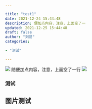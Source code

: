 ```yaml
---

title: "test1"
date: 2021-12-24 15:44:48 
description: 便加点内容，注意，上面空了一 
updated: 2021-12-25 15:44:48 
draft: false
author: "刘易"
categories:

- "测试"

---
```

![](attachments/img/ly-20241126152756768.png)
随便加点内容，注意，上面空了一行
![](attachments/img/ly-20241126144546854.png)
### 测试

## 图片测试 



